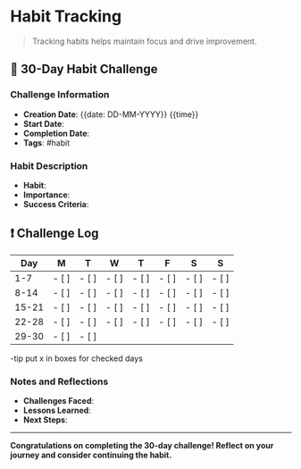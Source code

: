
# Habit Tracking

> Tracking habits helps maintain focus and drive improvement.

## 📅 30-Day Habit Challenge
### Challenge Information 
- **Creation Date**: {{date: DD-MM-YYYY}} {{time}}
- **Start Date**: 
- **Completion Date**: 
- **Tags**: #habit

### Habit Description
- **Habit**: 
- **Importance**: 
- **Success Criteria**: 

## ❗ Challenge Log
| Day  | M   | T   | W   | T   | F   | S   | S   |
| ---- | --- | --- | --- | --- | --- | --- | --- |
| 1-7  | - [ ] | - [ ] | - [ ] | - [ ] | - [ ] | - [ ] | - [ ] |
| 8-14 | - [ ] | - [ ] | - [ ] | - [ ] | - [ ] | - [ ] | - [ ] |
| 15-21| - [ ] | - [ ] | - [ ] | - [ ] | - [ ] | - [ ] | - [ ] |
| 22-28| - [ ] | - [ ] | - [ ] | - [ ] | - [ ] | - [ ] | - [ ] |
| 29-30| - [ ] | - [ ] |     |     |     |     |     |
-tip put x in boxes for checked days
### Notes and Reflections
- **Challenges Faced**: 
- **Lessons Learned**: 
- **Next Steps**:

---

**Congratulations on completing the 30-day challenge! Reflect on your journey and consider continuing the habit.**

